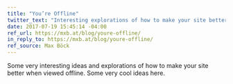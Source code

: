 ```yaml
---
title: "You’re Offline"
twitter_text: "Interesting explorations of how to make your site better when viewed offline"
date: 2017-07-19 15:45:14 -04:00
ref_url: https://mxb.at/blog/youre-offline/
in_reply_to: https://mxb.at/blog/youre-offline/
ref_source: Max Böck
---
```


Some very interesting ideas and explorations of how to make your site better when viewed offline. Some very cool ideas here.